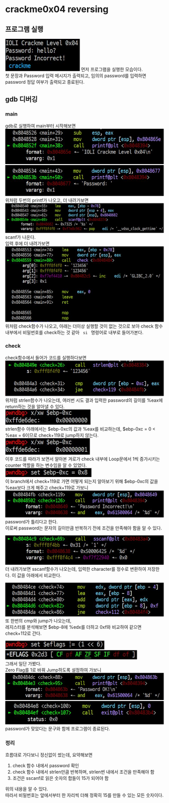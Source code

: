 # crackme0x04 reversing

## 프로그램 실행
![crackme0x04](image/4-0.JPG)
먼저 프로그램을 실행한 모습이다.  
첫 문장과 Password 입력 메시지가 출력되고, 임의의 password를 입력하면 password 정답 여부가 출력되고 종료된다.  

## gdb 디버깅

### main
gdb로 실행하여 main부터 시작해보면
![print1](image/4-1printf1.JPG)  
![print2](image/4-2printf2.JPG)  
위처럼 두번의 printf가 나오고, 더 내려가보면  
![scanf](image/4-3scanf.JPG)  
scanf가 나온다.  
입력 후에 더 내려가보면  
![check](image/4-4check.JPG)  
위처럼 check함수가 나오고, 아래는 더이상 실행할 것이 없는 것으로 보아 check 함수 내부에서 비밀번호를 check하는 것 같아 <code> si </code> 명령어로 내부로 들어가본다.  

### check
check함수에서 들어가 코드를 실행하다보면
![strlen](image/4-5strlen.JPG)  
위처럼 strlen함수가 나오는데, 여러번 시도 결과 입력한 password의 길이를 %eax에 return하는 것을 알아낼 수 있다.  
![strlenCmp](image/4-5-1strlenCmp.JPG)  
strlen함수 아래에서는 $ebp-0xc의 값과 %eax를 비교하는데, $ebp-0xc = 0 < %eax = 6이므로 check+119로 jump하지 않는다.  
![loop_i++](image/4-10loop_i++.JPG)  
이후 코드를 따라가 보면서 알아본 겨로가 check 내부에 Loop문에서 1씩 증가시키는 counter 역할을 하는 변수임을 알 수 있었다.  
![check+119](image/4-5-2setEbp-0xc.JPG)  
이 branch에서 check+119로 가면 어떻게 되는지 알아보기 위해 $ebp-0xc의 값을 %eax보다 크게 해주고 check+119로 가보니
![fail](image/4-5-3fail.JPG)  
password가 틀리다고 한다.  
이로써 password는 문자의 길이만큼 반복하기 전에 조건을 만족해야 함을 알 수 있다.  

![sscanf](image/4-7sscanf.JPG)  
더 내려가보면 sscanf함수가 나오는데, 입력한 character를 정수로 변환하여 저장한다. 이 값을 아래에서 비교한다.

![cmpTotal](image/4-7-0cmpTotal.JPG)  
또 한번의 cmp와 jump가 나오는데,  
레지스터를 분석해보면 $ebp-8에 %edx를 더하고 0xf와 비교하여 같으면 check+112로 간다.

![setZFcmd](image/4-6setZeroFlag.JPG)  
![setZFshow](image/4-6-2setZeroFlag.JPG)  
그래서 일단 가봤다.  
Zero Flag를 1로 바꿔 Jump하도록 설정하여 가보니  
![goal](image/4-8Goal.JPG)  
![exit](image/4-9exit.JPG)  
password가 맞았다는 문구와 함께 프로그램이 종료된다.  

### 정리
흐름대로 가다보니 정신없이 썼는데, 요약해보면  
1. check 함수 내에서 password 확인
2. check 함수 내에서 strlen만큼 반복하며, strlen번 내에서 조건을 만족해야 함
3. 조건은 sscanf로 읽은 숫자의 합들이 15가 되어야 함

위의 내용을 알 수 있다.  
따라서 비밀번호는 앞에서부터 한 자리씩 더해 정확히 15를 만들 수 있는 모든 숫자이다.